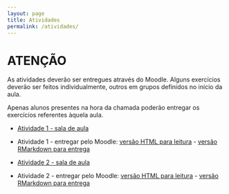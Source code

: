 ```yaml
---
layout: page
title: Atividades
permalink: /atividades/
---
```



# ATENÇÃO


As atividades deverão ser entregues através do Moodle. Alguns exercícios deverão ser feitos individualmente, outros em grupos definidos no início da aula. 

Apenas alunos presentes na hora da chamada poderão entregar os exercícios referentes àquela aula.


* [Atividade 1 - sala de aula](atividade01/labintro.pdf)
* Atividade 1 - entregar pelo Moodle: [versão HTML para leitura](atividade01/Ex01.html) - [versão RMarkdown para entrega](atividade01/Ex01.Rmd.zip)

* [Atividade 2 - sala de aula](atividade02/lab2.pdf)
* Atividade 2 - entregar pelo Moodle: [versão HTML para leitura](atividade02/Ex02.html) - [versão RMarkdown para entrega](atividade01/Ex02.Rmd.zip)

